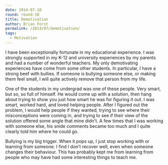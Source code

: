 ```yaml
---
date: 2014-07-10
round: round-10
title: Demotivation
author: Brian Forst
permalink: /2014/07/demotivation/
tags:
  - Motivation
---
```

I have been exceptionally fortunate in my educational experience. I was strongly supported in my K-12 and university experiences by my parents and had a number of wonderful teachers. My only demotivating experiences have come from some other students. In particular, I have a strong beef with bullies. If someone is bullying someone else, or making them feel small, I will quite actively remove that person from my life.

One of the students in my undergrad was one of these people. Very smart, but so, so full of himself. He would come up with a solution, then hang about trying to show you just how smart he was for figuring it out. I was smart, worked hard, and loved helping people. After I figured out the problem, I would help people if they wanted, trying to see where their misconceptions were coming in, and trying to see if their view of the solution offered some angle that mine didn&#8217;t. A few times that I was working with someone else, his snide comments became too much and I quite clearly told him where he could go.

Bullying is my big trigger. When it pops up, I just stop working with or learning from someone. I find I don&#8217;t recover well, even when someone changes their behaviour. This has probably kept me from learning from people who may have had some interesting things to teach me.
